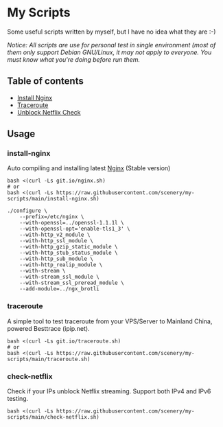 # My Scripts

Some useful scripts written by myself, but I have no idea what they are :-)

_Notice: All scripts are use for personal test in single environment (most of them only support Debian GNU/Linux, it may not apply to everyone. You must know what you're doing before run them._

## Table of contents

* [Install Nginx](#install-nginx)
* [Traceroute](#traceroute)
* [Unblock Netflix Check](#check-netflix)

## Usage

### install-nginx

Auto compiling and installing latest [Nginx](https://nginx.org/en/download.html) (Stable version)
```
bash <(curl -Ls git.io/nginx.sh)
# or
bash <(curl -Ls https://raw.githubusercontent.com/scenery/my-scripts/main/install-nginx.sh)
```

```
./configure \
    --prefix=/etc/nginx \
    --with-openssl=../openssl-1.1.1l \
    --with-openssl-opt='enable-tls1_3' \
    --with-http_v2_module \
    --with-http_ssl_module \
    --with-http_gzip_static_module \
    --with-http_stub_status_module \
    --with-http_sub_module \
    --with-http_realip_module \
    --with-stream \
    --with-stream_ssl_module \
    --with-stream_ssl_preread_module \
    --add-module=../ngx_brotli
```

### traceroute

A simple tool to test traceroute from your VPS/Server to Mainland China, powered Besttrace (ipip.net).
```
bash <(curl -Ls git.io/traceroute.sh)
# or
bash <(curl -Ls https://raw.githubusercontent.com/scenery/my-scripts/main/traceroute.sh)
```

### check-netflix

Check if your IPs unblock Netflix streaming. Support both IPv4 and IPv6 testing.
```
bash <(curl -Ls https://raw.githubusercontent.com/scenery/my-scripts/main/check-netflix.sh)
```

